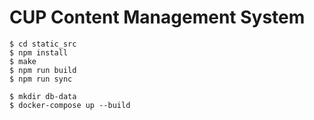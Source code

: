 # CUP Content Management System


```
$ cd static_src
$ npm install
$ make
$ npm run build
$ npm run sync
```

```
$ mkdir db-data
$ docker-compose up --build
```
